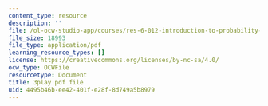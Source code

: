 ```yaml
---
content_type: resource
description: ''
file: /ol-ocw-studio-app/courses/res-6-012-introduction-to-probability-spring-2018/4495b46bee42401fe28f8d749a5b8979_wOmfOJyxZ6M.pdf
file_size: 18993
file_type: application/pdf
learning_resource_types: []
license: https://creativecommons.org/licenses/by-nc-sa/4.0/
ocw_type: OCWFile
resourcetype: Document
title: 3play pdf file
uid: 4495b46b-ee42-401f-e28f-8d749a5b8979
---
```

